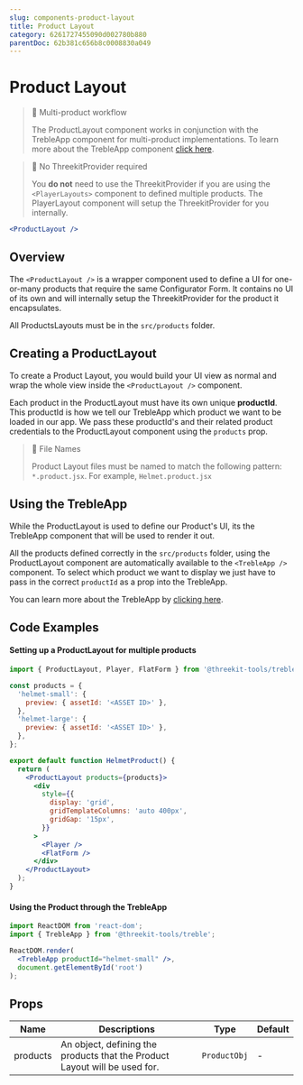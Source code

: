```yaml
---
slug: components-product-layout
title: Product Layout
category: 6261727455090d002780b880
parentDoc: 62b381c656b8c0008830a049
---
```


# Product Layout

> 📘 Multi-product workflow
>
> The ProductLayout component works in conjunction with the TrebleApp component for multi-product implementations. To learn more about the TrebleApp component [click here](components-treble-app).

> 🚧 No ThreekitProvider required
>
> You **do not** need to use the ThreekitProvider if you are using the `<PlayerLayouts>` component to defined multiple products. The PlayerLayout component will setup the ThreekitProvider for you internally.

```jsx
<ProductLayout />
```

## Overview

The `<ProductLayout />` is a wrapper component used to define a UI for one-or-many products that require the same Configurator Form. It contains no UI of its own and will internally setup the ThreekitProvider for the product it encapsulates.

All ProductsLayouts must be in the `src/products` folder.

## Creating a ProductLayout

To create a Product Layout, you would build your UI view as normal and wrap the whole view inside the `<ProductLayout />` component.

Each product in the ProductLayout must have its own unique **productId**. This productId is how we tell our TrebleApp which product we want to be loaded in our app. We pass these productId's and their related product credentials to the ProductLayout component using the `products` prop.

> 🚧 File Names
>
> Product Layout files must be named to match the following pattern: `*.product.jsx`. For example, `Helmet.product.jsx`

## Using the TrebleApp

While the ProductLayout is used to define our Product's UI, its the TrebleApp component that will be used to render it out.

All the products defined correctly in the `src/products` folder, using the ProductLayout component are automatically available to the `<TrebleApp />` component. To select which product we want to display we just have to pass in the correct `productId` as a prop into the TrebleApp.

You can learn more about the TrebleApp by [clicking here](components-treble-app).

## Code Examples

#### Setting up a ProductLayout for multiple products

```jsx
import { ProductLayout, Player, FlatForm } from '@threekit-tools/treble';

const products = {
  'helmet-small': {
    preview: { assetId: '<ASSET ID>' },
  },
  'helmet-large': {
    preview: { assetId: '<ASSET ID>' },
  },
};

export default function HelmetProduct() {
  return (
    <ProductLayout products={products}>
      <div
        style={{
          display: 'grid',
          gridTemplateColumns: 'auto 400px',
          gridGap: '15px',
        }}
      >
        <Player />
        <FlatForm />
      </div>
    </ProductLayout>
  );
}
```

#### Using the Product through the TrebleApp

```jsx
import ReactDOM from 'react-dom';
import { TrebleApp } from '@threekit-tools/treble';

ReactDOM.render(
  <TrebleApp productId="helmet-small" />,
  document.getElementById('root')
);
```

## Props

| Name     | Descriptions                                                               | Type         | Default |
| -------- | -------------------------------------------------------------------------- | ------------ | ------- |
| products | An object, defining the products that the Product Layout will be used for. | `ProductObj` | -       |
